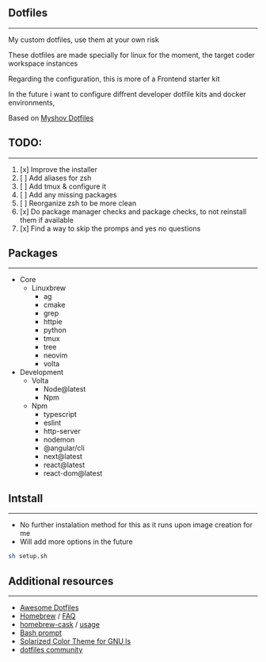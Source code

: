 ## Dotfiles
-------

My custom dotfiles, use them at your own risk

These dotfiles are made specially for linux for the moment, the target coder workspace instances

Regarding the configuration, this is more of a Frontend starter kit

In the future i want to configure diffrent developer dotfile kits and docker environments, 

Based on [Myshov Dotfiles](https://github.com/myshov/dotfiles/blob/master/README.md)


## TODO:
-------
1. [x] Improve the installer 
2. [ ] Add aliases for zsh
3. [ ] Add tmux & configure it
4. [ ] Add any missing packages
5. [ ] Reorganize zsh to be more clean
6. [x] Do package manager checks and package checks, to not reinstall them if available
7. [x] Find a way to skip the promps and yes no questions

## Packages
-------
* Core
    * Linuxbrew
        * ag
        * cmake
        * grep
        * httpie
        * python
        * tmux
        * tree
        * neovim
        * volta
* Development
    * Volta
        * Node@latest
        * Npm
    * Npm
        * typescript
        * eslint
        * http-server
        * nodemon
        * @angular/cli
        * next@latest 
        * react@latest 
        * react-dom@latest

## Intstall
-------
- No further instalation method for this as it runs upon image creation for me
- Will add more options in the future 

```bash
sh setup.sh
```

## Additional resources
-------
* [Awesome Dotfiles](https://github.com/webpro/awesome-dotfiles)
* [Homebrew](http://brew.sh/) / [FAQ](https://github.com/Homebrew/homebrew/wiki/FAQ)
* [homebrew-cask](http://caskroom.io/) / [usage](https://github.com/phinze/homebrew-cask/blob/master/USAGE.md)
* [Bash prompt](http://wiki.archlinux.org/index.php/Color_Bash_Prompt)
* [Solarized Color Theme for GNU ls](https://github.com/seebi/dircolors-solarized)
* [dotfiles community](http://dotfiles.github.io/)
